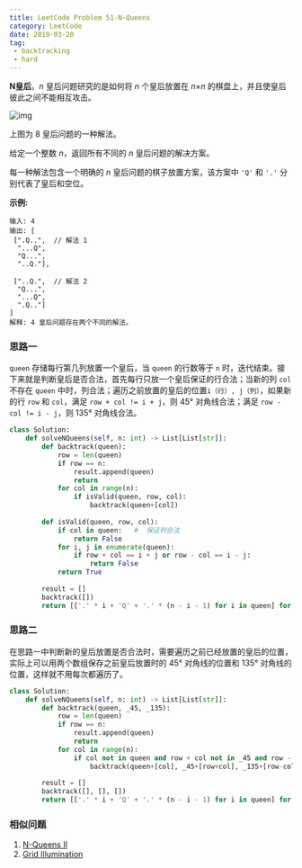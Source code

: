 ```yaml
---
title: LeetCode Problem 51-N-Queens
category: LeetCode
date: 2019-03-20
tag:
 - backtracking
 - hard
---
```


**N皇后**。*n* 皇后问题研究的是如何将 *n* 个皇后放置在 *n*×*n* 的棋盘上，并且使皇后彼此之间不能相互攻击。

![img](https://ws3.sinaimg.cn/large/006tKfTcgy1g18fd54buoj307607ojrx.jpg)

上图为 8 皇后问题的一种解法。

给定一个整数 *n*，返回所有不同的 *n* 皇后问题的解决方案。

每一种解法包含一个明确的 *n* 皇后问题的棋子放置方案，该方案中 `'Q'` 和 `'.'` 分别代表了皇后和空位。

**示例:**

```
输入: 4
输出: [
 [".Q..",  // 解法 1
  "...Q",
  "Q...",
  "..Q."],

 ["..Q.",  // 解法 2
  "Q...",
  "...Q",
  ".Q.."]
]
解释: 4 皇后问题存在两个不同的解法。
```

<!-- more -->

### 思路一

`queen` 存储每行第几列放置一个皇后，当 `queen` 的行数等于 `n` 时，迭代结束。接下来就是判断皇后是否合法，首先每行只放一个皇后保证的行合法；当新的列 `col` 不存在 `queen` 中时，列合法；遍历之前放置的皇后的位置`i（行）, j（列）`，如果新的行 `row` 和 `col`，满足 `row + col != i + j`，则 45° 对角线合法；满足 `row - col != i - j`，则 135° 对角线合法。

```python
class Solution:
    def solveNQueens(self, n: int) -> List[List[str]]:
        def backtrack(queen):
            row = len(queen)
            if row == n:
                result.append(queen)
                return 
            for col in range(n):
                if isValid(queen, row, col):
                    backtrack(queen+[col])
        
        def isValid(queen, row, col):
            if col in queen:   #  保证列合法
                return False
            for i, j in enumerate(queen):
                if row + col == i + j or row - col == i - j:
                    return False
            return True
        
        result = []
        backtrack([])
        return [['.' * i + 'Q' + '.' * (n - i - 1) for i in queen] for queen in result]
```

### 思路二

在思路一中判断新的皇后放置是否合法时，需要遍历之前已经放置的皇后的位置，实际上可以用两个数组保存之前皇后放置时的 45° 对角线的位置和 135° 对角线的位置，这样就不用每次都遍历了。

```python
class Solution:
    def solveNQueens(self, n: int) -> List[List[str]]:
        def backtrack(queen, _45, _135):
            row = len(queen)
            if row == n:
                result.append(queen)
                return 
            for col in range(n):
                if col not in queen and row + col not in _45 and row - col not in _135:
                    backtrack(queen+[col], _45+[row+col], _135+[row-col])
        
        result = []
        backtrack([], [], [])
        return [['.' * i + 'Q' + '.' * (n - i - 1) for i in queen] for queen in result]
```

### 相似问题

1. [N-Queens II](https://wendellgul.github.io/leetcode/2019/03/20/LeetCode-Problem-52-N-Queens-II/)
2. [Grid Illumination](https://leetcode.com/problems/grid-illumination/)